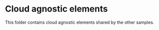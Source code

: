 # Cloud agnostic elements

This folder contains cloud agnostic elements shared by the other samples.
